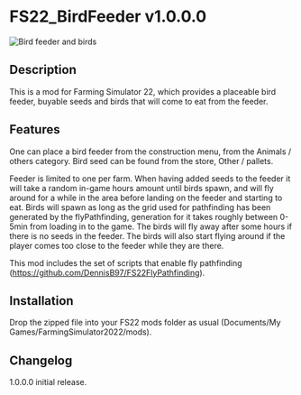 # FS22_BirdFeeder v1.0.0.0

![Bird feeder and birds](https://i.gyazo.com/b8053efec6204cd6e3b9812a50361585.jpg)

## Description

This is a mod for Farming Simulator 22, which provides a placeable bird feeder, buyable seeds and birds that will come to eat from the feeder. 

## Features

One can place a bird feeder from the construction menu, from the Animals / others category. 
Bird seed can be found from the store, Other / pallets.

Feeder is limited to one per farm.
When having added seeds to the feeder it will take a random in-game hours amount until birds spawn, and will fly around for a while in the area before landing on the feeder and starting to eat.
Birds will spawn as long as the grid used for pathfinding has been generated by the flyPathfinding, generation for it takes roughly between 0-5min from loading in to the game. 
The birds will fly away after some hours if there is no seeds in the feeder.
The birds will also start flying around if the player comes too close to the feeder while they are there.

This mod includes the set of scripts that enable fly pathfinding (https://github.com/DennisB97/FS22FlyPathfinding).

## Installation

Drop the zipped file into your FS22 mods folder as usual (Documents/My Games/FarmingSimulator2022/mods).

## Changelog

1.0.0.0 initial release.




 
 
 
